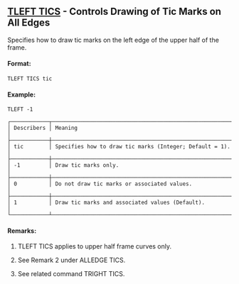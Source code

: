 ## [TLEFT TICS](https://nexus.hexagon.com/documentationcenter/bundle/MSC_Nastran_2022.4/page/Nastran_Combined_Book/qrg/casecontrol4c/TOC.TLEFT.TICS.xhtml) - Controls Drawing of Tic Marks on All Edges

Specifies how to draw tic marks on the left edge of the upper half of the frame.

#### Format:

```nastran
TLEFT TICS tic
```

#### Example:

```nastran
TLEFT -1
```

```text
┌────────────┬─────────────────────────────────────────────────────────┐
│ Describers │ Meaning                                                 │
├────────────┼─────────────────────────────────────────────────────────┤
│ tic        │ Specifies how to draw tic marks (Integer; Default = 1). │
├────────────┼─────────────────────────────────────────────────────────┤
│ -1         │ Draw tic marks only.                                    │
├────────────┼─────────────────────────────────────────────────────────┤
│ 0          │ Do not draw tic marks or associated values.             │
├────────────┼─────────────────────────────────────────────────────────┤
│ 1          │ Draw tic marks and associated values (Default).         │
└────────────┴─────────────────────────────────────────────────────────┘
```
#### Remarks:

1. TLEFT TICS applies to upper half frame curves only.

2. See Remark 2 under ALLEDGE TICS.

3. See related command TRIGHT TICS.
